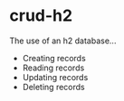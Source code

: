 # crud-h2

The use of an h2 database...
- Creating records
- Reading records
- Updating records
- Deleting records